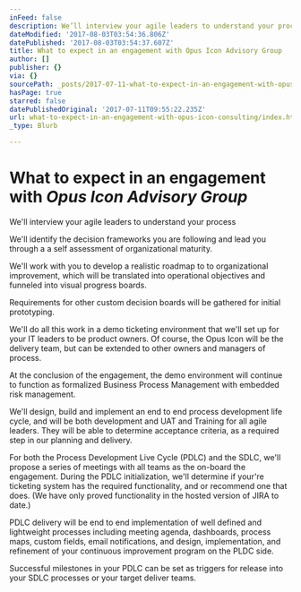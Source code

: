 ```yaml
---
inFeed: false
description: We’ll interview your agile leaders to understand your process
dateModified: '2017-08-03T03:54:36.806Z'
datePublished: '2017-08-03T03:54:37.607Z'
title: What to expect in an engagement with Opus Icon Advisory Group
author: []
publisher: {}
via: {}
sourcePath: _posts/2017-07-11-what-to-expect-in-an-engagement-with-opus-icon-consulting.md
hasPage: true
starred: false
datePublishedOriginal: '2017-07-11T09:55:22.235Z'
url: what-to-expect-in-an-engagement-with-opus-icon-consulting/index.html
_type: Blurb

---
```

# What to expect in an engagement with _Opus Icon Advisory Group_

We'll interview your agile leaders to understand your process

We'll identify the decision frameworks you are following and lead you through a a self assessment of organizational maturity.

We'll work with you to develop a realistic roadmap to to organizational improvement, which will be translated into operational objectives and funneled into visual progress boards.

Requirements for other custom decision boards will be gathered for initial prototyping.

We'll do all this work in a demo ticketing environment that we'll set up for your IT leaders to be product owners. Of course, the Opus Icon will be the delivery team, but can be extended to other owners and managers of process.

At the conclusion of the engagement, the demo environment will continue to function as formalized Business Process Management with embedded risk management.

We'll design, build and implement an end to end process development life cycle, and will be both development and UAT and Training for all agile leaders. They will be able to determine acceptance criteria, as a required step in our planning and delivery.

For both the Process Development Live Cycle (PDLC) and the SDLC, we'll propose a series of meetings with all teams as the on-board the engagement. During the PDLC initialization, we'll determine if your're ticketing system has the required functionality, and or recommend one that does. (We have only proved functionality in the hosted version of JIRA to date.)

PDLC delivery will be end to end implementation of well defined and lightweight processes including meeting agenda, dashboards, process maps, custom fields, email notifications, and design, implementation, and refinement of your continuous improvement program on the PLDC side.

Successful milestones in your PDLC can be set as triggers for release into your SDLC processes or your target deliver teams.